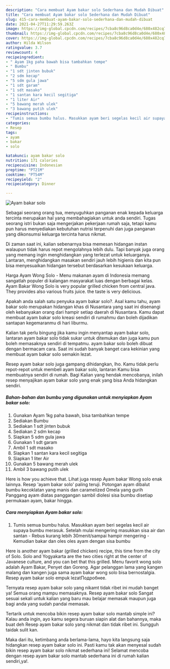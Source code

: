 ```yaml
---
description: "Cara membuat Ayam bakar solo Sederhana dan Mudah Dibuat"
title: "Cara membuat Ayam bakar solo Sederhana dan Mudah Dibuat"
slug: 415-cara-membuat-ayam-bakar-solo-sederhana-dan-mudah-dibuat
date: 2021-04-27T11:29:59.263Z
image: https://img-global.cpcdn.com/recipes/7cba8c96d8ca0d4e/680x482cq70/ayam-bakar-solo-foto-resep-utama.jpg
thumbnail: https://img-global.cpcdn.com/recipes/7cba8c96d8ca0d4e/680x482cq70/ayam-bakar-solo-foto-resep-utama.jpg
cover: https://img-global.cpcdn.com/recipes/7cba8c96d8ca0d4e/680x482cq70/ayam-bakar-solo-foto-resep-utama.jpg
author: Hilda Wilson
ratingvalue: 3.7
reviewcount: 4
recipeingredient:
- " Ayam 1kg paha bawah bisa tambahkan tempe"
- " Bumbu"
- "1 sdt jinten bubuk"
- "2 sdm kecap"
- "5 sdm gula jawa"
- "1 sdt garam"
- "1 sdt masako"
- "1 santan kara kecil segitiga"
- "1 liter Air"
- "5 bawang merah ulek"
- "3 bawang putih ulek"
recipeinstructions:
- "Tumis semua bumbu halus. Masukkan ayam beri segelas kecil air supaya bumbu merasuk. Setelah mulai mengering masukkan sisa air dan santan Rebus kurang lebih 30menit/sampai hampir mengering Kemudian bakar dan oles oles ayam dengan sisa bumbu"
categories:
- Resep
tags:
- ayam
- bakar
- solo

katakunci: ayam bakar solo 
nutrition: 171 calories
recipecuisine: Indonesian
preptime: "PT21M"
cooktime: "PT54M"
recipeyield: "2"
recipecategory: Dinner

---
```



![Ayam bakar solo](https://img-global.cpcdn.com/recipes/7cba8c96d8ca0d4e/680x482cq70/ayam-bakar-solo-foto-resep-utama.jpg)

Sebagai seorang orang tua, menyuguhkan panganan enak kepada keluarga tercinta merupakan hal yang membahagiakan untuk anda sendiri. Tugas seorang istri bukan saja mengerjakan pekerjaan rumah saja, tetapi kamu pun harus menyediakan kebutuhan nutrisi terpenuhi dan juga panganan yang dikonsumsi keluarga tercinta harus nikmat.

Di zaman  saat ini, kalian sebenarnya bisa memesan hidangan instan walaupun tidak harus repot mengolahnya lebih dulu. Tapi banyak juga orang yang memang ingin menghidangkan yang terlezat untuk keluarganya. Lantaran, menghidangkan masakan sendiri jauh lebih higienis dan kita pun bisa menyesuaikan hidangan tersebut berdasarkan kesukaan keluarga. 

Harga Ayam Wong Solo - Menu makanan ayam di Indonesia memang sangatlah populer di kalangan masyarakat luas dengan berbagai kelas. Ayam Bakar Wong Solo is very popular grilled chicken from central java. They provides also various fruits juice. the taste is very delicious.

Apakah anda salah satu penyuka ayam bakar solo?. Asal kamu tahu, ayam bakar solo merupakan hidangan khas di Nusantara yang saat ini disenangi oleh kebanyakan orang dari hampir setiap daerah di Nusantara. Kamu dapat membuat ayam bakar solo kreasi sendiri di rumahmu dan boleh dijadikan santapan kegemaranmu di hari liburmu.

Kalian tak perlu bingung jika kamu ingin menyantap ayam bakar solo, lantaran ayam bakar solo tidak sukar untuk ditemukan dan juga kamu pun boleh memasaknya sendiri di tempatmu. ayam bakar solo boleh dibuat dengan bermacam cara. Saat ini sudah banyak banget cara kekinian yang membuat ayam bakar solo semakin lezat.

Resep ayam bakar solo juga gampang dihidangkan, lho. Kamu tidak perlu repot-repot untuk membeli ayam bakar solo, lantaran Kamu bisa membuatnya sendiri di rumah. Bagi Kalian yang hendak mencobanya, inilah resep menyajikan ayam bakar solo yang enak yang bisa Anda hidangkan sendiri.

<!--inarticleads1-->

##### Bahan-bahan dan bumbu yang digunakan untuk menyiapkan Ayam bakar solo:

1. Gunakan  Ayam 1kg paha bawah, bisa tambahkan tempe
1. Sediakan  Bumbu
1. Sediakan 1 sdt jinten bubuk
1. Sediakan 2 sdm kecap
1. Siapkan 5 sdm gula jawa
1. Gunakan 1 sdt garam
1. Ambil 1 sdt masako
1. Siapkan 1 santan kara kecil segitiga
1. Siapkan 1 liter Air
1. Gunakan 5 bawang merah ulek
1. Ambil 3 bawang putih ulek


Here is how you achieve that. Lihat juga resep Ayam bakar Wong solo enak lainnya. Resep &#39;ayam bakar solo&#39; paling teruji. Potongan ayam dibalut bumbu kecoklatan yang manis dan caramelized Omela yang gurih Panggang ayam diatas panggangan sambil diolesi sisa bumbu disetiap permukaan ayam, bakar hingga. 

<!--inarticleads2-->

##### Cara menyiapkan Ayam bakar solo:

1. Tumis semua bumbu halus. Masukkan ayam beri segelas kecil air supaya bumbu merasuk. Setelah mulai mengering masukkan sisa air dan santan - Rebus kurang lebih 30menit/sampai hampir mengering - Kemudian bakar dan oles oles ayam dengan sisa bumbu


Here is another ayam bakar (grilled chicken) recipe, this time from the city of Solo. Solo and Yogyakarta are the two cities right at the center of Javanese culture, and you can bet that this grilled. Menu favorit wong solo adalah Ayam Bakar, Penyet dan Goreng. Agar pelanggan lama yang kangen malang dan kangen juga sama ayam bakar wong solo bisa bernostalgia. Resep ayam bakar solo empuk lezatПодробнее. 

Ternyata resep ayam bakar solo yang nikamt tidak ribet ini mudah banget ya! Semua orang mampu memasaknya. Resep ayam bakar solo Sangat sesuai sekali untuk kalian yang baru mau belajar memasak maupun juga bagi anda yang sudah pandai memasak.

Tertarik untuk mencoba bikin resep ayam bakar solo mantab simple ini? Kalau anda ingin, ayo kamu segera buruan siapin alat dan bahannya, maka buat deh Resep ayam bakar solo yang nikmat dan tidak ribet ini. Sungguh taidak sulit kan. 

Maka dari itu, ketimbang anda berlama-lama, hayo kita langsung saja hidangkan resep ayam bakar solo ini. Pasti kamu tak akan menyesal sudah bikin resep ayam bakar solo nikmat sederhana ini! Selamat mencoba dengan resep ayam bakar solo mantab sederhana ini di rumah kalian sendiri,ya!.

